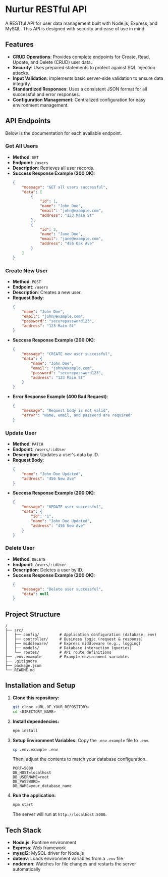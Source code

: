 # Nurtur RESTful API

A RESTful API for user data management built with Node.js, Express, and MySQL. This API is designed with security and ease of use in mind.

## Features

-   **CRUD Operations**: Provides complete endpoints for Create, Read, Update, and Delete (CRUD) user data.
-   **Security**: Uses prepared statements to protect against SQL Injection attacks.
-   **Input Validation**: Implements basic server-side validation to ensure data integrity.
-   **Standardized Responses**: Uses a consistent JSON format for all successful and error responses.
-   **Configuration Management**: Centralized configuration for easy environment management.

## API Endpoints

Below is the documentation for each available endpoint.

### Get All Users

-   **Method**: `GET`
-   **Endpoint**: `/users`
-   **Description**: Retrieves all user records.
-   **Success Response Example (200 OK)**:
    ```json
    {
        "message": "GET all users successful",
        "data": [
            {
                "id": 1,
                "name": "John Doe",
                "email": "john@example.com",
                "address": "123 Main St"
            },
            {
                "id": 2,
                "name": "Jane Doe",
                "email": "jane@example.com",
                "address": "456 Oak Ave"
            }
        ]
    }
    ```

### Create New User

-   **Method**: `POST`
-   **Endpoint**: `/users`
-   **Description**: Creates a new user.
-   **Request Body**:
    ```json
    {
        "name": "John Doe",
        "email": "john@example.com",
        "password": "securepassword123",
        "address": "123 Main St"
    }
    ```
-   **Success Response Example (200 OK)**:
    ```json
    {
        "message": "CREATE new user successful",
        "data": {
            "name": "John Doe",
            "email": "john@example.com",
            "password": "securepassword123",
            "address": "123 Main St"
        }
    }
    ```
-   **Error Response Example (400 Bad Request)**:
    ```json
    {
        "message": "Request body is not valid",
        "error": "Name, email, and password are required"
    }
    ```

### Update User

-   **Method**: `PATCH`
-   **Endpoint**: `/users/:idUser`
-   **Description**: Updates a user's data by ID.
-   **Request Body**:
    ```json
    {
        "name": "John Doe Updated",
        "address": "456 New Ave"
    }
    ```
-   **Success Response Example (200 OK)**:
    ```json
    {
        "message": "UPDATE user successful",
        "data": {
            "id": "1",
            "name": "John Doe Updated",
            "address": "456 New Ave"
        }
    }
    ```

### Delete User

-   **Method**: `DELETE`
-   **Endpoint**: `/users/:idUser`
-   **Description**: Deletes a user by ID.
-   **Success Response Example (200 OK)**:
    ```json
    {
        "message": "Delete user successful",
        "data": null
    }
    ```

## Project Structure
```
/
├── src/
│   ├── config/         # Application configuration (database, env)
│   ├── controller/     # Business logic (request & response)
│   ├── middleware/     # Express middleware (e.g., logging)
│   ├── models/         # Database interaction (queries)
│   └── routes/         # API route definitions
├── .env.example        # Example environment variables
├── .gitignore
├── package.json
└── README.md
```

## Installation and Setup

1.  **Clone this repository:**
    ```sh
    git clone <URL_OF_YOUR_REPOSITORY>
    cd <DIRECTORY_NAME>
    ```

2.  **Install dependencies:**
    ```sh
    npm install
    ```

3.  **Setup Environment Variables:**
    Copy the `.env.example` file to `.env`.
    ```sh
    cp .env.example .env
    ```
    Then, adjust the contents to match your database configuration.
    ```
    PORT=5000
    DB_HOST=localhost
    DB_USERNAME=root
    DB_PASSWORD=
    DB_NAME=your_database_name
    ```

4.  **Run the application:**
    ```sh
    npm start
    ```
    The server will run at `http://localhost:5000`.

## Tech Stack

-   **Node.js**: Runtime environment
-   **Express**: Web framework
-   **mysql2**: MySQL driver for Node.js
-   **dotenv**: Loads environment variables from a `.env` file
-   **nodemon**: Watches for file changes and restarts the server automatically
